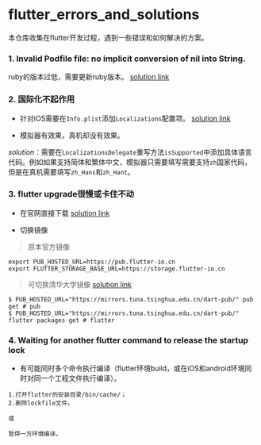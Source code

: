 # flutter_errors_and_solutions
本仓库收集在flutter开发过程，遇到一些错误和如何解决的方案。

### 1. Invalid Podfile file: no implicit conversion of nil into String.

ruby的版本过低，需要更新ruby版本。 [solution link](https://www.cnblogs.com/doudouyoutang/p/10716376.html)


### 2. 国际化不起作用

- 针对iOS需要在`Info.plist`添加`Localizations`配置项。 [solution link](https://flutter.cn/docs/development/accessibility-and-localization/internationalization)

- 模拟器有效果，真机却没有效果。

_solution_：需要在`LocalizationsDelegate`重写方法`isSupported`中添加具体语言代码。例如如果支持简体和繁体中文，模拟器只需要填写需要支持`zh`国家代码，但是在真机需要填写`zh_Hans`和`zh_Hant`。

### 3. flutter upgrade很慢或卡住不动

- 在官网直接下载 [solution link](https://flutter.dev/docs/get-started/install)

- 切换镜像

> 原本官方镜像

```
export PUB_HOSTED_URL=https://pub.flutter-io.cn
export FLUTTER_STORAGE_BASE_URL=https://storage.flutter-io.cn
```

> 可切换清华大学镜像 
 [solution link](https://mirror.tuna.tsinghua.edu.cn/help/dart-pub/)

```
$ PUB_HOSTED_URL="https://mirrors.tuna.tsinghua.edu.cn/dart-pub/" pub get # pub
$ PUB_HOSTED_URL="https://mirrors.tuna.tsinghua.edu.cn/dart-pub/" flutter packages get # flutter
```

### 4. Waiting for another flutter command to release the startup lock

- 有可能同时多个命令执行编译（flutter环境build，或在iOS和android环境同时对同一个工程文件执行编译）。

```
1.打开flutter的安装目录/bin/cache/；
2.删除lockfile文件。

或

暂停一方环境编译。
```




